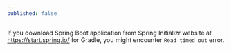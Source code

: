 ```yaml
---
published: false
---
```

 
If you download Spring Boot application from  Spring Initializr website at https://start.spring.io/ for Gradle, you might encounter `Read timed out` error. 



